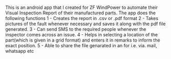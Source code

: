 This is an android app that I created for ZF WindPower to automate their Visual Inspection Report of their manufactured parts.
The app does the following functions
1 - Creates the report in .csv or .pdf format
2 - Takes pictures of the fault whenever necessary and saves it along with the pdf file generated.
3 - Can send SMS to the required people whenever the inspector comes across an issue.
4 - Helps in selecting a location of the part(which is given in a grid format) and enters it in remarks to inform the exact position.
5 - Able to share the file genarated in an for i.e. via. mail, whatsapp etc
